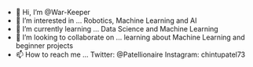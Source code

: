 - 👋 Hi, I’m @War-Keeper
- 👀 I’m interested in ... Robotics, Machine Learning and AI
- 🌱 I’m currently learning ... Data Science and Machine Learning
- 💞️ I’m looking to collaborate on ... learning about Machine Learning and beginner projects
- 📫 How to reach me ... Twitter: @Patellionaire
                         Instagram: chintupatel73
                         
